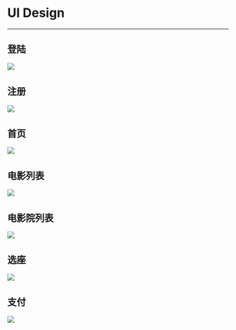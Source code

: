 # UI Design

---

## 登陆

![](.\..\image\UIImages\登陆页面.png)



## 注册

![](.\..\image\UIImages\注册页面.png)



## 首页

![](.\..\image\UIImages\首页.png)



## 电影列表

![](.\..\image\UIImages\电影列表.png)



## 电影院列表

![](.\..\image\UIImages\电影院列表.png)



## 选座

![](.\..\image\UIImages\选座页面.png)



## 支付

![](.\..\image\UIImages\支付页面.png)